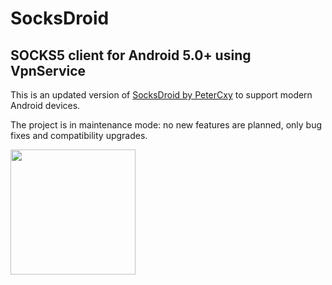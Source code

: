 SocksDroid
==========

## SOCKS5 client for Android 5.0+ using VpnService

This is an updated version of [SocksDroid by PeterCxy](https://github.com/PeterCxy/SocksDroid) to support modern Android devices.

The project is in maintenance mode: no new features are planned, only bug fixes and compatibility upgrades.

[<img src="https://play.google.com/intl/en_us/badges/images/generic/en_badge_web_generic.png" width="200">](https://play.google.com/store/apps/details?id=net.typeblog.socks)

